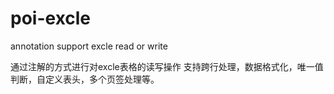 # poi-excle
annotation support excle read or write

通过注解的方式进行对excle表格的读写操作
支持跨行处理，数据格式化，唯一值判断，自定义表头，多个页签处理等。

